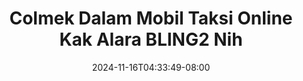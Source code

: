 --- 
title: "Colmek Dalam Mobil Taksi Online Kak Alara BLING2 Nih"
description: "    Colmek Dalam Mobil Taksi Online Kak Alara BLING2 Nih yandex    "
date: 2024-11-16T04:33:49-08:00
file_code: "dj9tvm2sfjcv"
draft: false
cover: "y7y7ulrdkjl6nbvm.jpg"
tags: ["Colmek", "Dalam", "Mobil", "Taksi", "Online", "Kak", "Alara", "Nih", "bokep-indo", "bokep-viral", "bokep-ig"]
length: 862
fld_id: "1483013"
foldername: "Alara update"
categories: ["Alara update"]
views: 0
---